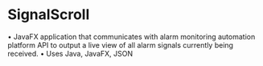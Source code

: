 # SignalScroll
• JavaFX application that communicates with alarm monitoring automation platform API to output a live view of all alarm signals currently being received. 
• Uses Java, JavaFX, JSON

